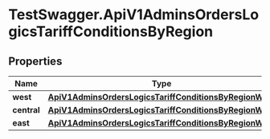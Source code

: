 # TestSwagger.ApiV1AdminsOrdersLogicsTariffConditionsByRegion

## Properties

Name | Type | Description | Notes
------------ | ------------- | ------------- | -------------
**west** | [**ApiV1AdminsOrdersLogicsTariffConditionsByRegionWest**](ApiV1AdminsOrdersLogicsTariffConditionsByRegionWest.md) |  | 
**central** | [**ApiV1AdminsOrdersLogicsTariffConditionsByRegionWest**](ApiV1AdminsOrdersLogicsTariffConditionsByRegionWest.md) |  | 
**east** | [**ApiV1AdminsOrdersLogicsTariffConditionsByRegionWest**](ApiV1AdminsOrdersLogicsTariffConditionsByRegionWest.md) |  | 


